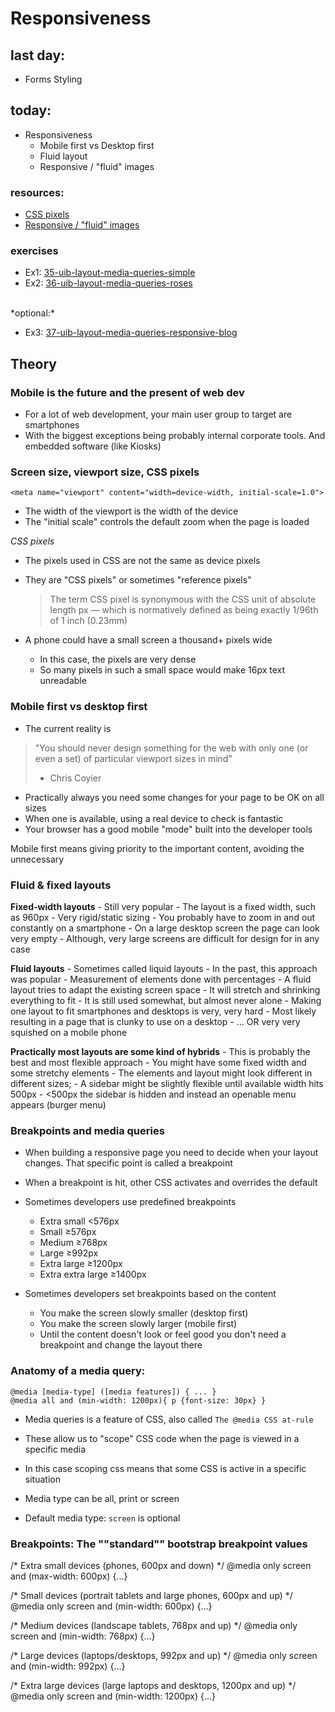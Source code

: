 # Responsiveness

## last day:

- Forms Styling

## today:

- Responsiveness
    - Mobile first vs Desktop first
    - Fluid layout
    - Responsive / "fluid" images

### resources:

- [CSS pixels](https://developer.mozilla.org/en-US/docs/Glossary/CSS_pixel)
- [Responsive / "fluid" images](https://developer.mozilla.org/en-US/docs/Learn/HTML/Multimedia_and_embedding/Responsive_images#art_direction)

### exercises

- Ex1: [35-uib-layout-media-queries-simple](https://classroom.github.com/a/TP_Copqj)
- Ex2: [36-uib-layout-media-queries-roses](https://classroom.github.com/a/sZ3lO2-t)
<br>
*optional:*

- Ex3: [37-uib-layout-media-queries-responsive-blog](https://classroom.github.com/a/a7gAAKir)


## Theory

### Mobile is the future and the present of web dev

- For a lot of web development, your main user group to target are smartphones
- With the biggest exceptions being probably internal corporate tools. And embedded software (like Kiosks)

### Screen size, viewport size, CSS pixels
`<meta name="viewport" content="width=device-width, initial-scale=1.0">`
- The width of the viewport is the width of the device
- The "initial scale" controls the default zoom when the page is loaded

*CSS pixels*
- The pixels used in CSS are not the same as device pixels
- They are "CSS pixels" or sometimes "reference pixels"

    > The term CSS pixel is synonymous with the CSS unit of absolute length
    > px — which is normatively defined as being exactly 1/96th of 1 inch (0.23mm)

- A phone could have a small screen a thousand+ pixels wide
    - In this case, the pixels are very dense
    - So many pixels in such a small space would make 16px text unreadable

### Mobile first vs desktop first

- The current reality is
> "You should never design something for the web with only one (or even a set) of particular viewport sizes in mind"
> - Chris Coyier

- Practically always you need some changes for your page to be OK on all sizes
- When one is available, using a real device to check is fantastic
- Your browser has a good mobile "mode" built into the developer tools

Mobile first means giving priority to the important content, avoiding the unnecessary

### Fluid & fixed layouts

**Fixed-width layouts**
    - Still very popular
    - The layout is a fixed width, such as 960px
    - Very rigid/static sizing
    - You probably have to zoom in and out constantly on a smartphone
    - On a large desktop screen the page can look very empty
    - Although, very large screens are difficult for design for in any case

**Fluid layouts**
    - Sometimes called liquid layouts
    - In the past, this approach was popular
    - Measurement of elements done with percentages
    - A fluid layout tries to adapt the existing screen space
        - It will stretch and shrinking everything to fit
        - It is still used somewhat, but almost never alone
        - Making one layout to fit smartphones and desktops is very, very hard
        - Most likely resulting in a page that is clunky to use on a desktop
        - ... OR very very squished on a mobile phone

**Practically most layouts are some kind of hybrids**
    - This is probably the best and most flexible approach
    - You might have some fixed width and some stretchy elements
    - The elements and layout might look different in different sizes;
        - A sidebar might be slightly flexible until available width hits 500px
        -  <500px the sidebar is hidden and instead an openable menu appears (burger menu)


### Breakpoints and media queries
- When building a responsive page you need to decide when your layout changes. That specific point is called a breakpoint
- When a breakpoint is hit, other CSS activates and overrides the default

- Sometimes developers use predefined breakpoints
    - Extra small	            <576px
    - Small	                	≥576px
    - Medium	                ≥768px
    - Large	                	≥992px
    - Extra large	            ≥1200px
    - Extra extra large	        ≥1400px


- Sometimes developers set breakpoints based on the content
    - You make the screen slowly smaller (desktop first)
    - You make the screen slowly larger (mobile first)
    - Until the content doesn't look or feel good you don't need a breakpoint and change the layout there



 ### Anatomy of a media query: 
`@media [media-type] ([media features]) { ... }` <br>
`@media all and (min-width: 1200px){ p {font-size: 30px} }`

- Media queries is a feature of CSS, also called `The @media CSS at-rule`
- These allow us to "scope" CSS code when the page is viewed in a specific media
- In this case scoping css means that some CSS is active in a specific situation

- Media type can be all, print or screen
- Default media type: `screen` is optional

### Breakpoints: The ""standard"" bootstrap breakpoint values
/* Extra small devices (phones, 600px and down) */
@media only screen and (max-width: 600px) {...}

/* Small devices (portrait tablets and large phones, 600px and up) */
@media only screen and (min-width: 600px) {...}

/* Medium devices (landscape tablets, 768px and up) */
@media only screen and (min-width: 768px) {...}

/* Large devices (laptops/desktops, 992px and up) */
@media only screen and (min-width: 992px) {...}

/* Extra large devices (large laptops and desktops, 1200px and up) */
@media only screen and (min-width: 1200px) {...}
